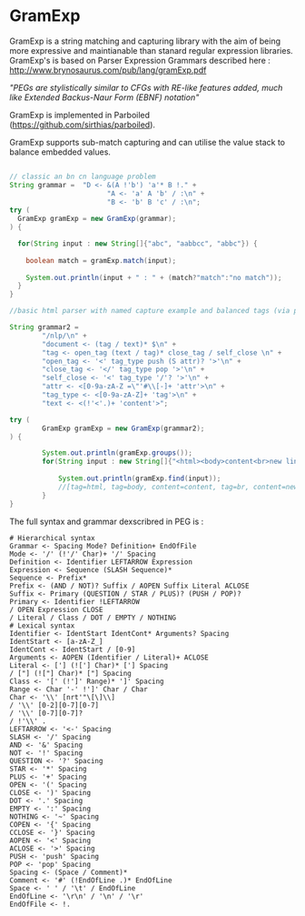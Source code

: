 # GramExp

GramExp is a string matching and capturing library with the aim of being more expressive and maintianable than stanard regular expression libraries. GramExp's is based on Parser Expression Grammars described here : http://www.brynosaurus.com/pub/lang/gramExp.pdf

  _"PEGs are stylistically similar to CFGs with RE-like features added, much like Extended Backus-Naur Form (EBNF) notation"_

GramExp is implemented in Parboiled (https://github.com/sirthias/parboiled).

GramExp supports sub-match capturing and can utilise the value stack to balance embedded values.

```java

// classic an bn cn language problem
String grammar =  "D <- &(A !'b') 'a'* B !." +
                        "A <- 'a' A 'b' / :\n" +
                        "B <- 'b' B 'c' / :\n";
try (
  GramExp gramExp = new GramExp(grammar);
) {

  for(String input : new String[]{"abc", "aabbcc", "abbc"}) {
    
    boolean match = gramExp.match(input);
    
    System.out.println(input + " : " + (match?"match":"no match"));
  }
}

//basic html parser with named capture example and balanced tags (via push and pop)

String grammar2 =
        "/nlp/\n" +
        "document <- (tag / text)* $\n" +
        "tag <- open_tag (text / tag)* close_tag / self_close \n" +
        "open_tag <- '<' tag_type push (S attr)? '>'\n" +
        "close_tag <- '</' tag_type pop '>'\n" +
        "self_close <- '<' tag_type '/'? '>'\n" +
        "attr <- <[0-9a-zA-Z =\"'#\\[-]+ 'attr'>\n" +
        "tag_type <- <[0-9a-zA-Z]+ 'tag'>\n" +
        "text <- <(!'<'.)+ 'content'>";

try (
        GramExp gramExp = new GramExp(grammar2);
) {

        System.out.println(gramExp.groups());
        for(String input : new String[]{"<html><body>content<br>new line<br/>another line<br>badgers</body></html>"}) {
        
            System.out.println(gramExp.find(input));
            //[tag=html, tag=body, content=content, tag=br, content=new line, tag=br, content=another line, tag=br, content=badgers, tag=body, tag=html]
        }
}


```


The full syntax and grammar dexscribred in PEG is :
```
# Hierarchical syntax
Grammar <- Spacing Mode? Definition+ EndOfFile
Mode <- '/' (!'/' Char)+ '/' Spacing
Definition <- Identifier LEFTARROW Expression
Expression <- Sequence (SLASH Sequence)*
Sequence <- Prefix*
Prefix <- (AND / NOT)? Suffix / AOPEN Suffix Literal ACLOSE
Suffix <- Primary (QUESTION / STAR / PLUS)? (PUSH / POP)?
Primary <- Identifier !LEFTARROW
/ OPEN Expression CLOSE
/ Literal / Class / DOT / EMPTY / NOTHING
# Lexical syntax
Identifier <- IdentStart IdentCont* Arguments? Spacing
IdentStart <- [a-zA-Z_]
IdentCont <- IdentStart / [0-9]
Arguments <- AOPEN (Identifier / Literal)+ ACLOSE
Literal <- ['] (!['] Char)* ['] Spacing
/ ["] (!["] Char)* ["] Spacing
Class <- '[' (!']' Range)* ']' Spacing
Range <- Char '-' !']' Char / Char
Char <- '\\' [nrt'"\[\]\\]
/ '\\' [0-2][0-7][0-7]
/ '\\' [0-7][0-7]?
/ !'\\' .
LEFTARROW <- '<-' Spacing
SLASH <- '/' Spacing
AND <- '&' Spacing
NOT <- '!' Spacing
QUESTION <- '?' Spacing
STAR <- '*' Spacing
PLUS <- '+' Spacing
OPEN <- '(' Spacing
CLOSE <- ')' Spacing
DOT <- '.' Spacing
EMPTY <- ':' Spacing
NOTHING <- '~' Spacing
COPEN <- '{' Spacing
CCLOSE <- '}' Spacing
AOPEN <- '<' Spacing
ACLOSE <- '>' Spacing
PUSH <- 'push' Spacing
POP <- 'pop' Spacing
Spacing <- (Space / Comment)*
Comment <- '#' (!EndOfLine .)* EndOfLine
Space <- ' ' / '\t' / EndOfLine
EndOfLine <- '\r\n' / '\n' / '\r'
EndOfFile <- !.

```
